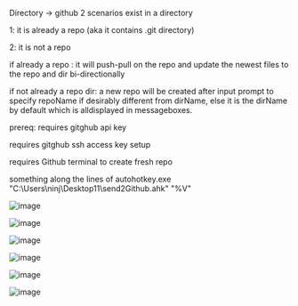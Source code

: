 Directory -> github
2 scenarios exist in a directory

1: it is already a repo (aka it contains .git directory)

2: it is not a repo

if already a repo :
it will push-pull on the repo and update the newest files to the repo and dir bi-directionally

if not already a repo dir:
a new repo will be created after input prompt to specify repoName if desirably different from dirName, else it is the dirName by default which is alldisplayed in messageboxes.

prereq:
requires gitghub api key

requires gitghub ssh access key setup

requires Github terminal to create fresh repo

something along the lines of autohotkey.exe "C:\Users\ninj\Desktop11\send2Github.ahk" "%V"

![image](https://github.com/wolfman616/WinShellContext_Dir2Github/assets/62726599/1ead68dc-b09c-442b-b80d-fac1ac67477e)

![image](https://github.com/wolfman616/WinShellContext_Dir2Github/assets/62726599/871c8276-8742-431f-ac2c-cb77f2f17c14)

![image](https://github.com/wolfman616/WinShellContext_Dir2Github/assets/62726599/1da450cb-c021-4d7c-945a-ab0586a35f59)

![image](https://github.com/wolfman616/WinShellContext_Dir2Github/assets/62726599/442cc096-c6b3-4e5d-a8c4-47a7293639dd)

![image](https://github.com/wolfman616/WinShellContext_Dir2Github/assets/62726599/c0f99c6c-5418-4cd1-b055-2a94a547402b)

![image](https://github.com/wolfman616/WinShellContext_Dir2Github/assets/62726599/3fc1a9f7-90c3-4b50-83f2-47d9af713ba9)
